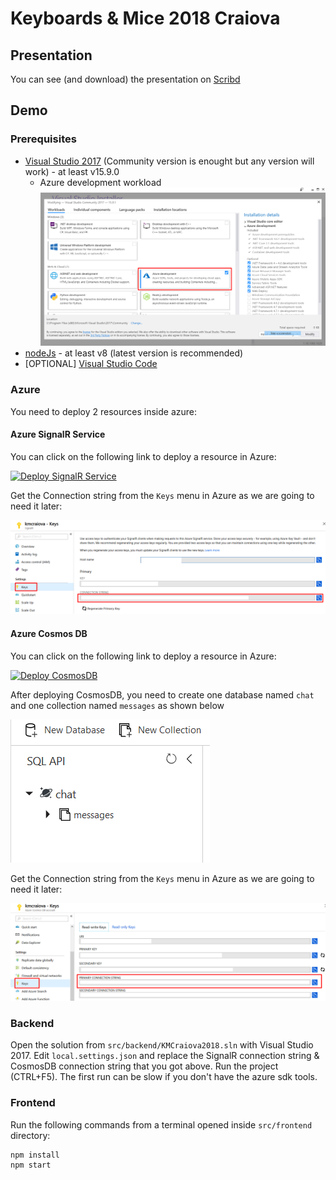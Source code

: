 # Keyboards & Mice 2018 Craiova

## Presentation
You can see (and download) the presentation on [Scribd](https://www.scribd.com/document/393492137/km2018?secret_password=wiVH4bbffLvPQfbJk12c)

## Demo

### Prerequisites
- [Visual Studio 2017](https://visualstudio.microsoft.com/) (Community version is enought but any version will work) - at least v15.9.0
    - Azure development workload
    ![alt text](https://raw.githubusercontent.com/bibistroc/KMCraiova2018/master/assets/vs-azuredevelopment.png)
- [nodeJs](https://nodejs.org/en/) - at least v8 (latest version is recommended)
- [OPTIONAL] [Visual Studio Code](https://code.visualstudio.com/)

### Azure
You need to deploy 2 resources inside azure:

#### Azure SignalR Service  
You can click on the following link to deploy a resource in Azure:

[![Deploy SignalR Service](http://azuredeploy.net/deploybutton.png)](https://portal.azure.com/#create/Microsoft.Template/uri/https%3A%2F%2Fraw.githubusercontent.com%2Fbibistroc%2FKMCraiova2018%2Fmaster%2Fazure%2Fsignalr.azuredeploy.json)

Get the Connection string from the `Keys` menu in Azure as we are going to need it later:

![SignalR Connection string](https://raw.githubusercontent.com/bibistroc/KMCraiova2018/master/assets/azure-signalr-connection-string.png)

#### Azure Cosmos DB
You can click on the following link to deploy a resource in Azure:

[![Deploy CosmosDB](http://azuredeploy.net/deploybutton.png)](https://portal.azure.com/#create/Microsoft.Template/uri/https%3A%2F%2Fraw.githubusercontent.com%2Fbibistroc%2FKMCraiova2018%2Fmaster%2Fazure%2Fcosmosdb.azuredeploy.json)

After deploying CosmosDB, you need to create one database named `chat` and one collection named `messages` as shown below

![DB & Collection](https://raw.githubusercontent.com/bibistroc/KMCraiova2018/master/assets/azure-cosmosdb-db.png)

Get the Connection string from the `Keys` menu in Azure as we are going to need it later:

![CosmosDB Connection string](https://raw.githubusercontent.com/bibistroc/KMCraiova2018/master/assets/azure-cosmosdb-connection-string.png)

### Backend
Open the solution from `src/backend/KMCraiova2018.sln` with Visual Studio 2017. Edit `local.settings.json` and replace the SignalR connection string & CosmosDB connection string that you got above. Run the project (CTRL+F5). The first run can be slow if you don't have the azure sdk tools.

### Frontend
Run the following commands from a terminal opened inside `src/frontend` directory:
```
npm install
npm start
```
